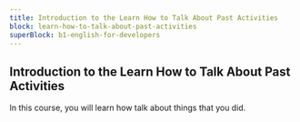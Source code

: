 ```yaml
---
title: Introduction to the Learn How to Talk About Past Activities
block: learn-how-to-talk-about-past-activities
superBlock: b1-english-for-developers
---
```


## Introduction to the Learn How to Talk About Past Activities

In this course, you will learn how talk about things that you did.
